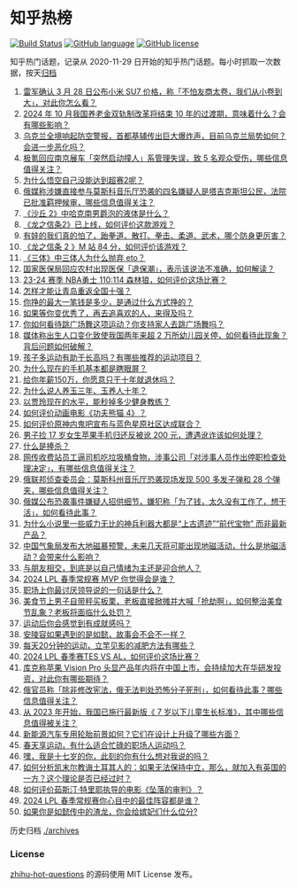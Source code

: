 # 知乎热榜
[![Build Status](https://github.com/ToWeLong/zhihu-hot-questions/workflows/CI/badge.svg)](https://github.com/ToWeLong/zhihu-hot-questions/actions)
[![GitHub language](https://img.shields.io/badge/language-golang-orange.svg)](https://golang.org/)
[![GitHub license](https://img.shields.io/github/license/ToWeLong/zhihu-hot-questions)](https://github.com/ToWeLong/zhihu-hot-questions/blob/main/LICENSE)

知乎热门话题，记录从 2020-11-29 日开始的知乎热门话题。每小时抓取一次数据，按天[归档](./archives)

<!-- BEGIN -->

1. [雷军确认 3 月 28 日公布小米 SU7 价格，称「不怕友商太卷，我们从小卷到大」，对此你怎么看？](https://www.zhihu.com/question/649961422)
1. [2024 年 10 月我国养老金双轨制改革将结束 10 年的过渡期，意味着什么？会有哪些影响？](https://www.zhihu.com/question/650009763)
1. [乌克兰全境响起防空警报，首都基辅传出巨大爆炸声，目前乌克兰局势如何？会进一步恶化吗？](https://www.zhihu.com/question/649933323)
1. [极氪回应南京展车「突然启动撞人」系管理失误，致 5 名观众受伤，哪些信息值得关注？](https://www.zhihu.com/question/650007209)
1. [为什么悟空自己没能达到超赛2呢？](https://www.zhihu.com/question/640844396)
1. [俄媒称涉嫌直接参与莫斯科音乐厅恐袭的四名嫌疑人是塔吉克斯坦公民，法院已批准羁押候审，哪些信息值得关注？](https://www.zhihu.com/question/650008778)
1. [《沙丘 2》中哈克南男爵泡的液体是什么？](https://www.zhihu.com/question/648172988)
1. [《龙之信条2》已上线，如何评价这款游戏？](https://www.zhihu.com/question/649628436)
1. [有娃的我们真的怕了，跆拳道、散打、拳击、柔道、武术，哪个防身更厉害？](https://www.zhihu.com/question/649076835)
1. [《龙之信条 2 》M 站 84 分，如何评价该游戏？](https://www.zhihu.com/question/649440090)
1. [《三体》中三体人为什么抛弃 eto？](https://www.zhihu.com/question/642870609)
1. [国家医保局回应农村出现医保「退保潮」，表示该说法不准确，如何解读？](https://www.zhihu.com/question/650011379)
1. [23-24 赛季 NBA勇士 110:114 森林狼，如何评价这场比赛？](https://www.zhihu.com/question/650007997)
1. [怎样才能让青岛重返全国十强？](https://www.zhihu.com/question/649595836)
1. [你挣的最大一笔钱是多少，是通过什么方式挣的？](https://www.zhihu.com/question/625908159)
1. [如果等你变优秀了，再去追喜欢的人，来得及吗？](https://www.zhihu.com/question/644666660)
1. [你如何看待跳广场舞这项运动？你支持家人去跳广场舞吗？](https://www.zhihu.com/question/650007227)
1. [媒体称出生人口变化致使我国两年来超 2 万所幼儿园关停，如何看待此现象？背后问题如何破解？](https://www.zhihu.com/question/649976337)
1. [孩子多运动有助于长高吗？有哪些推荐的运动项目？](https://www.zhihu.com/question/650007150)
1. [为什么现在的手机基本都是瞎眼屏？](https://www.zhihu.com/question/581377048)
1. [给你年薪150万，你愿意只干十年就退休吗？](https://www.zhihu.com/question/649825967)
1. [为什么说人养玉三年、玉养人十年？](https://www.zhihu.com/question/442605717)
1. [以贾玲现在的水平，能秒掉多少健身教练？](https://www.zhihu.com/question/644761655)
1. [如何评价动画电影《功夫熊猫 4》？](https://www.zhihu.com/question/649615858)
1. [如何评价原神内鬼吧宣布与蓝色星原社区达成联合？](https://www.zhihu.com/question/649928629)
1. [男子捡 17 岁女生苹果手机归还反被讹 200 元，遭遇讹诈该如何处理？](https://www.zhihu.com/question/649952116)
1. [什么是捧杀？](https://www.zhihu.com/question/526384022)
1. [网传收费站员工逼司机吃垃圾桶食物，涉事公司「对涉事人员作出停职检查处理决定」，有哪些信息值得关注？](https://www.zhihu.com/question/649903938)
1. [俄联邦侦查委员会：莫斯科州音乐厅恐袭现场发现 500 多发子弹和 28 个弹夹，哪些信息值得关注？](https://www.zhihu.com/question/649985315)
1. [俄媒公布恐袭事件嫌疑人招供细节，嫌犯称「为了钱，太久没有工作了，想干活」，如何看待此事？](https://www.zhihu.com/question/649864215)
1. [为什么小说里一些威力无比的神兵利器大都是“上古遗迹”“前代宝物” 而非最新产品？](https://www.zhihu.com/question/25143373)
1. [中国气象局发布大地磁暴预警，未来几天将可能出现地磁活动，什么是地磁活动？会带来什么影响？](https://www.zhihu.com/question/649941504)
1. [与朋友相交，到底是以自己情绪为主还是迎合他人？](https://www.zhihu.com/question/636847046)
1. [2024 LPL 春季常规赛 MVP 你觉得会是谁？](https://www.zhihu.com/question/649564363)
1. [职场上你最讨厌领导说的一句话是什么？](https://www.zhihu.com/question/649156445)
1. [美食节上男子自带秤买板栗，老板直接掀摊并大喊「抢劫啊」，如何整治美食节乱象？老板将面临什么处罚？](https://www.zhihu.com/question/649840270)
1. [运动后你会感觉到有成就感吗？](https://www.zhihu.com/question/649976671)
1. [安陵容如果遇到的是如懿，故事会不会不一样？](https://www.zhihu.com/question/421287285)
1. [每天20分钟的运动，立竿见影的减肥方法有哪些？](https://www.zhihu.com/question/649988055)
1. [2024 LPL 春季赛TES VS AL，如何评价这场比赛？](https://www.zhihu.com/question/649974621)
1. [库克称苹果 Vision Pro 头显产品年内将在中国上市，会持续加大在华研发投资，对此你有哪些期待？](https://www.zhihu.com/question/649961679)
1. [俄官员称「除非修改宪法，俄无法判处恐怖分子死刑」，如何看待此事？哪些信息值得关注？](https://www.zhihu.com/question/650023132)
1. [从 2023 年开始，我国已施行最新版《 7 岁以下儿童生长标准》，其中哪些信息值得被关注？](https://www.zhihu.com/question/650008186)
1. [新能源汽车专用轮胎前景如何？它们在设计上升级了哪些方面？](https://www.zhihu.com/question/649629237)
1. [春天享运动，有什么适合忙碌的职场人运动吗？](https://www.zhihu.com/question/649985499)
1. [嘿，我是十七岁的你，此刻的你有什么想对我说的吗？](https://www.zhihu.com/question/641481627)
1. [如何分析凯末尔教诲土耳其人的：如果无法保持中立，那么，就加入有英国的一方？这个理论是否已经过时？](https://www.zhihu.com/question/584169782)
1. [如何评价茹斯汀·特里耶执导的电影《坠落的审判》？](https://www.zhihu.com/question/649167282)
1. [2024 LPL 春季常规赛你心目中的最佳阵容都是谁？](https://www.zhihu.com/question/649564025)
1. [如果你是如懿传中的渣龙，你会给嫔妃们什么位分?](https://www.zhihu.com/question/649119835)

<!-- END -->

历史归档 [./archives](./archives)


### License
[zhihu-hot-questions](https://github.com/towelong/zhihu-hot-questions) 的源码使用 MIT License 发布。